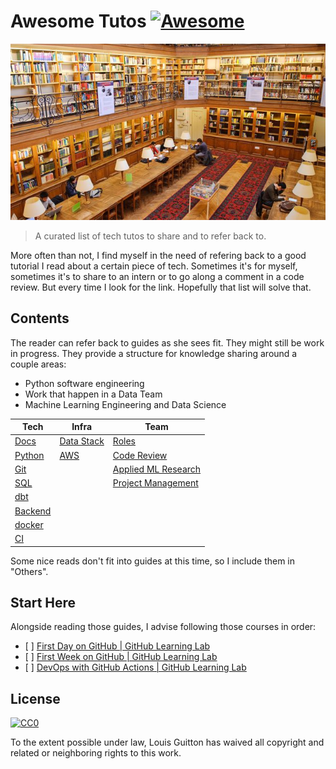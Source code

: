 # Awesome Tutos [![Awesome](https://awesome.re/badge.svg)](https://awesome.re)

[<p align="center"><img src="ecole-des-mines-de-paris.jpg"></p>](https://github.com/louisguitton/awesome-tutos)

> A curated list of tech tutos to share and to refer back to.

More often than not, I find myself in the need of refering back to a good tutorial I read about a certain piece of tech. Sometimes it's for myself, sometimes it's to share to an intern or to go along a comment in a code review. But every time I look for the link. Hopefully that list will solve that.

## Contents

The reader can refer back to guides as she sees fit.
They might still be work in progress. They provide a structure for
knowledge sharing around a couple areas:

- Python software engineering
- Work that happen in a Data Team
- Machine Learning Engineering and Data Science

| Tech                                                           | Infra                                                                   | Team                                                                                     |
| -------------------------------------------------------------- | ----------------------------------------------------------------------- | ---------------------------------------------------------------------------------------- |
| [Docs](https://awesome-tutos.guitton.co/guides/tech/docs/)       | [Data Stack](https://awesome-tutos.guitton.co/guides/infra/data-stack/) | [Roles](https://awesome-tutos.guitton.co/guides/team/data-team-roles/)                   |
| [Python](https://awesome-tutos.guitton.co/guides/tech/python/)   | [AWS](https://awesome-tutos.guitton.co/guides/infra/aws/)               | [Code Review](https://awesome-tutos.guitton.co/guides/team/code-review/)                 |
| [Git](https://awesome-tutos.guitton.co/guides/tech/git/)         |                                                                         | [Applied ML Research](https://awesome-tutos.guitton.co/guides/team/applied-ml-research/) |
| [SQL](https://awesome-tutos.guitton.co/guides/tech/sql/)         |                                                                         | [Project Management](https://awesome-tutos.guitton.co/guides/team/project-management/)   |
| [dbt](https://awesome-tutos.guitton.co/guides/tech/dbt/)         |                                                                         |                                                                                          |
| [Backend](https://awesome-tutos.guitton.co/guides/tech/backend/) |                                                                         |                                                                                          |
| [docker](https://awesome-tutos.guitton.co/guides/tech/docker/)   |                                                                         |                                                                                          |
| [CI](https://awesome-tutos.guitton.co/guides/tech/ci/)           |                                                                         |                                                                                          |

Some nice reads don't fit into guides at this time, so I include them in "Others".

## Start Here

Alongside reading those guides, I advise following those courses in order:

- \[ \] [First Day on GitHub | GitHub Learning Lab](https://lab.github.com/githubtraining/first-day-on-github)
- \[ \] [First Week on GitHub | GitHub Learning Lab](https://lab.github.com/githubtraining/first-week-on-github)
- \[ \] [DevOps with GitHub Actions | GitHub Learning Lab](https://lab.github.com/githubtraining/devops-with-github-actions)

## License

[![CC0](https://mirrors.creativecommons.org/presskit/buttons/88x31/svg/cc-zero.svg)](https://creativecommons.org/publicdomain/zero/1.0)

To the extent possible under law, Louis Guitton has waived all copyright and
related or neighboring rights to this work.
